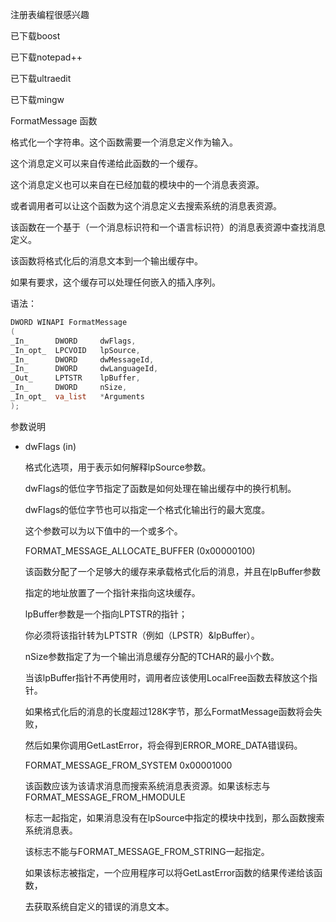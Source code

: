
注册表编程很感兴趣

已下载boost

已下载notepad++

已下载ultraedit

已下载mingw

FormatMessage 函数

格式化一个字符串。这个函数需要一个消息定义作为输入。

这个消息定义可以来自传递给此函数的一个缓存。

这个消息定义也可以来自在已经加载的模块中的一个消息表资源。

或者调用者可以让这个函数为这个消息定义去搜索系统的消息表资源。

该函数在一个基于（一个消息标识符和一个语言标识符）的消息表资源中查找消息定义。

该函数将格式化后的消息文本到一个输出缓存中。

如果有要求，这个缓存可以处理任何嵌入的插入序列。

语法：

``` C++
DWORD WINAPI FormatMessage
(
_In_      DWORD     dwFlags,
_In_opt_  LPCVOID   lpSource,
_In_      DWORD     dwMessageId,
_In_      DWORD     dwLanguageId,
_Out_     LPTSTR    lpBuffer,
_In_      DWORD     nSize,
_In_opt_  va_list   *Arguments
);
```

参数说明

- dwFlags (in)

  格式化选项，用于表示如何解释lpSource参数。

  dwFlags的低位字节指定了函数是如何处理在输出缓存中的换行机制。

  dwFlags的低位字节也可以指定一个格式化输出行的最大宽度。

  这个参数可以为以下值中的一个或多个。

  FORMAT_MESSAGE_ALLOCATE_BUFFER (0x00000100)

  该函数分配了一个足够大的缓存来承载格式化后的消息，并且在lpBuffer参数

  指定的地址放置了一个指针来指向这块缓存。

  lpBuffer参数是一个指向LPTSTR的指针；

  你必须将该指针转为LPTSTR（例如（LPSTR）&lpBuffer）。

  nSize参数指定了为一个输出消息缓存分配的TCHAR的最小个数。

  当该lpBuffer指针不再使用时，调用者应该使用LocalFree函数去释放这个指针。

  如果格式化后的消息的长度超过128K字节，那么FormatMessage函数将会失败，

  然后如果你调用GetLastError，将会得到ERROR_MORE_DATA错误码。

  FORMAT_MESSAGE_FROM_SYSTEM 0x00001000

  该函数应该为该请求消息而搜索系统消息表资源。如果该标志与FORMAT_MESSAGE_FROM_HMODULE

  标志一起指定，如果消息没有在lpSource中指定的模块中找到，那么函数搜索系统消息表。

  该标志不能与FORMAT_MESSAGE_FROM_STRING一起指定。

  如果该标志被指定，一个应用程序可以将GetLastError函数的结果传递给该函数，

  去获取系统自定义的错误的消息文本。

























































